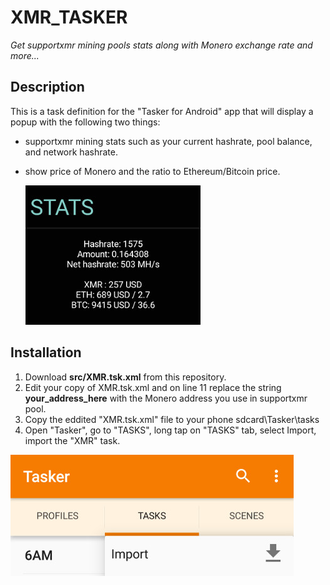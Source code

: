 #  XMR_TASKER

*Get supportxmr mining pools stats along with Monero exchange rate and more...*

## Description

This is a task definition for the "Tasker for Android" app that will display a popup with the following two things:

- supportxmr mining stats such as your current hashrate, pool balance, and network hashrate.

- show price of Monero and the ratio to Ethereum/Bitcoin price.

  ![](img/screen001.jpg?raw=true "Screen Print")



## Installation

1. Download **src/XMR.tsk.xml** from this repository.
2. Edit your copy of XMR.tsk.xml and on line 11 replace the string **your_address_here**  with the Monero address you use in supportxmr pool.
3. Copy the eddited "XMR.tsk.xml" file  to your phone sdcard\Tasker\tasks
4. Open "Tasker",  go to "TASKS", long tap on "TASKS" tab, select Import, import the "XMR" task.

![](img/screen002.jpg?raw=true "Screen Print")
